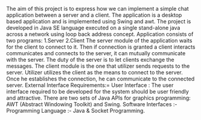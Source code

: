The aim of this project is to express how we can implement a simple chat application between a server and a client. The application is a desktop based application and is implemented using Swing and awt. The project is developed in Java SE language executed on a single stand-alone java across a network using loop back address concept.
Application consists of two programs:
1.Server 2.Client
The server module of the application waits for the client to connect to it. Then if connection is granted a client interacts communicates and connects to the server, it can mutually communicate with the server. The duty of the server is to let clients exchange the messages.
The client module is the one that utilizer sends requests to the server. Utilizer utilizes the client as the means to connect to the server. Once he establishes the connection, he can communicate to the connected server.
External Interface Requirements:=
User Interface :
The user interface required to be developed for the system should be user friendly and attractive.
There are two sets of Java APIs for graphics programming: 
AWT (Abstract Windowing Toolkit) and Swing.
Software Interfaces :-
Programming Language :-  Java & Socket Programming.

